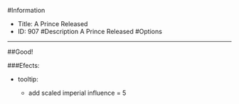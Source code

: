 #Information
 - Title: A Prince Released
 - ID: 907
#Description
A Prince Released
#Options

___
##Good!

###Efects:<ul><li>tooltip:</li><ul><li>add scaled imperial influence = 5</li></ul></ul>
